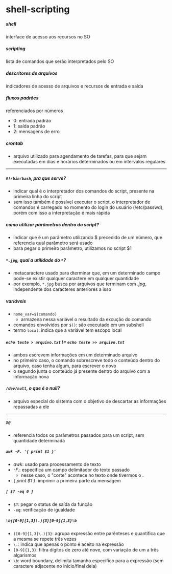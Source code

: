 # shell-scripting

##### shell

 interface de acesso aos recursos no SO

##### scripting

 lista de comandos que serão interpretados pelo SO

##### descritores de arquivos

 indicadores de acesso de arquivos e recursos de entrada e saída

##### fluxos padrões

 referenciados por números

- 0: entrada padrão
- 1: saída padrão
- 2: mensagens de erro

##### crontab

- arquivo utilizado para agendamento de tarefas, para que sejam executadas em dias e horários determinados ou em intervalos regulares

---

##### `#!/bin/bash`, pra que serve?

- indicar qual é o interpretador dos comandos do script, presente na primeira linha do script
- sem isso também é possível executar o script, o interpretador de comandos é carregado no momento do login do usuário (/etc/passwd), porém com isso a interpretação é mais rápida

##### como utilizar parâmetros dentro do script?

- indicar que é um parâmetro utilizando $ precedido de um número, que referencia qual parâmetro será usado
- para pegar o primeiro parâmetro, utilizamos no script $1

##### `*.jpg`, qual a utilidade do `*`?

- metacaractere usado para dterminar que, em um determinado campo pode-se existir qualquer caractere em qualquer quantidade
- por exemplo, `*.jpg` busca por arquivos que terminam com *.jpg*, independente dos caracteres anteriores a isso

##### variáveis

- `nome_var=$(comando)`
  - armazena nessa variável o resultado da excução do comando
- comandos envolvidos por `$()`: são executado em um subshell
- termo `local`: indica que a variável tem escopo local

##### `echo teste > arquivo.txt` != `echo teste >> arquivo.txt`

- ambos escrevem informações em um determinado arquivo
- no primeiro caso, o comando sobrescreve todo o conteúdo dentro do arquivo, caso tenha algum, para escrever o novo
- o segundo junta o conteúdo já presente dentro do arquivo com a informação nova

##### `/dev/null`, o que é o null?

- arquivo especial do sistema com o objetivo de descartar as informações repassadas a ele

---

##### `$@`

- referencia todos os parâmetros passados para um script, sem quantidade determinada

##### `awk -F. '{ print $1 }'`

- *awk*: usado para processamento de texto
- *-F.*: especifica um campo delimitador do texto passado
  - nesse caso, o "corte" acontece no texto onde tivermos o .
- *{ print $1 }*: imprimir a primeira parte da mensagem

##### `[ $? -eq 0 ]`

- `$?`: pegar o status de saída da função
- `-eq`: verificação de igualdade

##### `\b([0-9]{1,3}\.){3}[0-9]{1,3}\b`

- `([0-9]{1,3}\.){3}`: agrupa expressão entre parênteses e quantifica que a mesma se repete três vezes
- `\.`: indica que apenas o ponto é aceito na expressão
- `[0-9]{1,3}`: filtra dígitos de zero até nove, com  variação de um a três algarismos
- `\b`: word boundary, delimita tamanho específico para a expressão (sem caractere adjacente no início/final dela)
